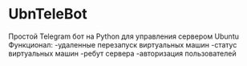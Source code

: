 # UbnTeleBot
Простой Telegram бот на Python для управления сервером Ubuntu
Функционал:
-удаленные перезапуск виртуальных машин
-статус виртуальных машин
-ребут сервера
-авторизация пользователей
